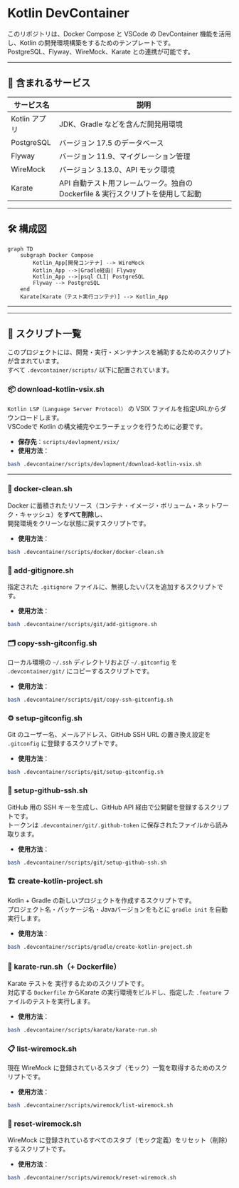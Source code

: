 # Kotlin DevContainer

このリポジトリは、Docker Compose と VSCode の DevContainer 機能を活用し、Kotlin の開発環境構築をするためのテンプレートです。<br>
PostgreSQL、Flyway、WireMock、Karate との連携が可能です。

---

## 🚀 含まれるサービス

| サービス名       | 説明                                                                 |
|------------------|----------------------------------------------------------------------|
| Kotlin アプリ    | JDK、Gradle などを含んだ開発用環境                                     |
| PostgreSQL       | バージョン 17.5 のデータベース                                        |
| Flyway           | バージョン 11.9、マイグレーション管理                                 |
| WireMock         | バージョン 3.13.0、API モック環境                                     |
| Karate           | API 自動テスト用フレームワーク。独自の Dockerfile & 実行スクリプトを使用して起動 |

---

## 🛠️ 構成図

```mermaid
graph TD
    subgraph Docker Compose
        Kotlin_App[開発コンテナ] --> WireMock
        Kotlin_App -->|Gradle経由| Flyway
        Kotlin_App -->|psql CLI| PostgreSQL
        Flyway --> PostgreSQL
    end
    Karate[Karate（テスト実行コンテナ）] --> Kotlin_App

```

---

---

## 📝 スクリプト一覧

このプロジェクトには、開発・実行・メンテナンスを補助するためのスクリプトが含まれています。<br>
すべて `.devcontainer/scripts/` 以下に配置されています。

### 📦 download-kotlin-vsix.sh

`Kotlin LSP（Language Server Protocol）` の VSIX ファイルを指定URLからダウンロードします。<br>
VSCodeで Kotlin の構文補完やエラーチェックを行うために必要です。

- **保存先**：`scripts/devlopment/vsix/`
- **使用方法**：

```bash
bash .devcontainer/scripts/devlopment/download-kotlin-vsix.sh
```


---


### 🧹 docker-clean.sh

Docker に蓄積されたリソース（コンテナ・イメージ・ボリューム・ネットワーク・キャッシュ）を**すべて削除**し、<br>
開発環境をクリーンな状態に戻すスクリプトです。

- **使用方法**：

```bash
bash .devcontainer/scripts/docker/docker-clean.sh
```

### 📄 add-gitignore.sh

指定された `.gitignore` ファイルに、無視したいパスを追加するスクリプトです。

- **使用方法**：

```bash
bash .devcontainer/scripts/git/add-gitignore.sh
```

### 🗂️ copy-ssh-gitconfig.sh

ローカル環境の `~/.ssh` ディレクトリおよび `~/.gitconfig` を `.devcontainer/git/` にコピーするスクリプトです。

- **使用方法**：

```bash
bash .devcontainer/scripts/git/copy-ssh-gitconfig.sh
```

### ⚙️ setup-gitconfig.sh

Git のユーザー名、メールアドレス、GitHub SSH URL の置き換え設定を `.gitconfig` に登録するスクリプトです。

- **使用方法**：

```bash
bash .devcontainer/scripts/git/setup-gitconfig.sh
```

### 🔑 setup-github-ssh.sh

GitHub 用の SSH キーを生成し、GitHub API 経由で公開鍵を登録するスクリプトです。<br>
トークンは `.devcontainer/git/.github-token` に保存されたファイルから読み取ります。

- **使用方法**：

```bash
bash .devcontainer/scripts/git/setup-github-ssh.sh
```

### 🏗️ create-kotlin-project.sh

Kotlin + Gradle の新しいプロジェクトを作成するスクリプトです。<br>
プロジェクト名・パッケージ名・Javaバージョンをもとに `gradle init` を自動実行します。

- **使用方法**：

```bash
bash .devcontainer/scripts/gradle/create-kotlin-project.sh
```

### 🧪 karate-run.sh（+ Dockerfile）

Karate テストを 実行するためのスクリプトです。<br>
対応する `Dockerfile` からKarate の実行環境をビルドし、指定した `.feature` ファイルのテストを実行します。

- **使用方法**：

```bash
bash .devcontainer/scripts/karate/karate-run.sh
```


### 📋 list-wiremock.sh

現在 WireMock に登録されているスタブ（モック）一覧を取得するためのスクリプトです。

- **使用方法**：

```bash
bash .devcontainer/scripts/wiremock/list-wiremock.sh
```

### 🔄 reset-wiremock.sh

WireMock に登録されているすべてのスタブ（モック定義）をリセット（削除）するスクリプトです。

- **使用方法**：

```bash
bash .devcontainer/scripts/wiremock/reset-wiremock.sh
```